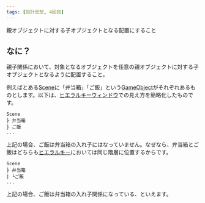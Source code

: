 ```yaml
---
tags: [設計思想, 4回目]
---
```


親オブジェクトに対する子オブジェクトとなる配置にすること

## なに？

親子関係において、対象となるオブジェクトを任意の親オブジェクトに対する子オブジェクトとなるように配置すること。

例えばとある[Scene](../STU/Scene-File)に「弁当箱」「ご飯」という[GameObject](../GHI/GameObject)がそれぞれあるものとします。以下は、[ヒエラルキーウィンドウ](../GHI/Hierarchyウィンドウ)での見え方を簡略化したものです。

```
Scene
├ 弁当箱
├ ご飯
...
```

上記の場合、ご飯は弁当箱の入れ子にはなっていません。なぜなら、弁当箱とご飯はどちらも[ヒエラルキー](../GHI/Hierarchy)においては同じ階層に位置するからです。

```
Scene
├ 弁当箱
| └ご飯
...
```

上記の場合、ご飯は弁当箱の入れ子関係になっている、といえます。
